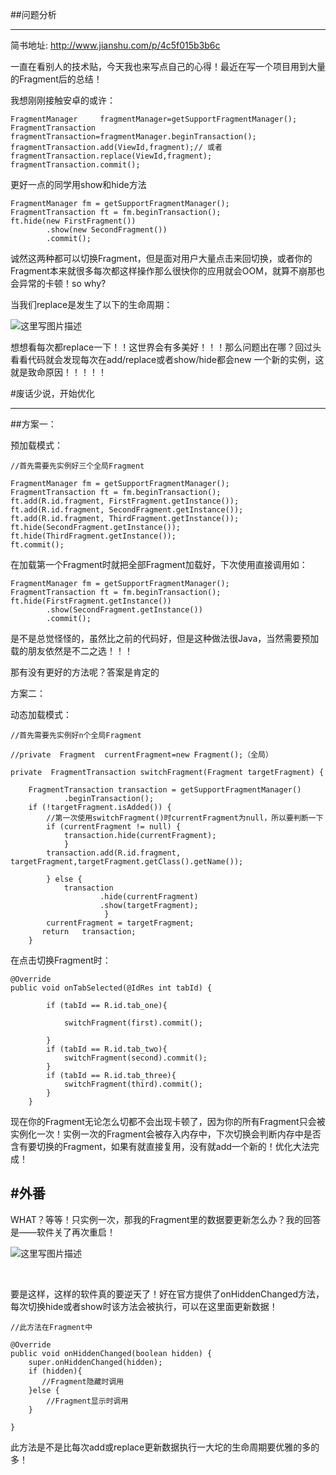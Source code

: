 ##问题分析

----------
简书地址: http://www.jianshu.com/p/4c5f015b3b6c

一直在看别人的技术贴，今天我也来写点自己的心得！最近在写一个项目用到大量的Fragment后的总结！

我想刚刚接触安卓的或许：

```
FragmentManager     fragmentManager=getSupportFragmentManager();
FragmentTransaction fragmentTransaction=fragmentManager.beginTransaction();
fragmentTransaction.add(ViewId,fragment);// 或者fragmentTransaction.replace(ViewId,fragment);
fragmentTransaction.commit();
```

更好一点的同学用show和hide方法


```
FragmentManager fm = getSupportFragmentManager();
FragmentTransaction ft = fm.beginTransaction();
ft.hide(new FirstFragment())
        .show(new SecondFragment())
        .commit();
```

  诚然这两种都可以切换Fragment，但是面对用户大量点击来回切换，或者你的Fragment本来就很多每次都这样操作那么很快你的应用就会OOM，就算不崩那也会异常的卡顿！so why?

   当我们replace是发生了以下的生命周期：



![这里写图片描述](http://img.blog.csdn.net/20170310001451433?watermark/2/text/aHR0cDovL2Jsb2cuY3Nkbi5uZXQvcXFfMzU5MTcxNjU=/font/5a6L5L2T/fontsize/400/fill/I0JBQkFCMA==/dissolve/70/gravity/SouthEast)



想想看每次都replace一下！！这世界会有多美好！！！那么问题出在哪？回过头看看代码就会发现每次在add/replace或者show/hide都会new 一个新的实例，这就是致命原因！！！！！

#废话少说，开始优化

----------

##方案一：

预加载模式：

```
//首先需要先实例好三个全局Fragment

FragmentManager fm = getSupportFragmentManager();
FragmentTransaction ft = fm.beginTransaction();
ft.add(R.id.fragment, FirstFragment.getInstance());
ft.add(R.id.fragment, SecondFragment.getInstance());
ft.add(R.id.fragment, ThirdFragment.getInstance());
ft.hide(SecondFragment.getInstance());
ft.hide(ThirdFragment.getInstance());
ft.commit();
```

在加载第一个Fragment时就把全部Fragment加载好，下次使用直接调用如：

```
FragmentManager fm = getSupportFragmentManager();
FragmentTransaction ft = fm.beginTransaction();
ft.hide(FirstFragment.getInstance())
        .show(SecondFragment.getInstance())
        .commit();
```

是不是总觉怪怪的，虽然比之前的代码好，但是这种做法很Java，当然需要预加载的朋友依然是不二之选！！！

那有没有更好的方法呢？答案是肯定的

方案二：

动态加载模式：



```
//首先需要先实例好n个全局Fragment

//private  Fragment  currentFragment=new Fragment();（全局）

private  FragmentTransaction switchFragment(Fragment targetFragment) {

    FragmentTransaction transaction = getSupportFragmentManager()
            .beginTransaction();
    if (!targetFragment.isAdded()) {
        //第一次使用switchFragment()时currentFragment为null，所以要判断一下
        if (currentFragment != null) {
            transaction.hide(currentFragment);
            }
        transaction.add(R.id.fragment, targetFragment,targetFragment.getClass().getName());

        } else {
            transaction
                    .hide(currentFragment)
                    .show(targetFragment);
                     }
        currentFragment = targetFragment;
       return   transaction;
    }
```


在点击切换Fragment时：

```
@Override
public void onTabSelected(@IdRes int tabId) {

        if (tabId == R.id.tab_one){

            switchFragment(first).commit();

        }
        if (tabId == R.id.tab_two){
            switchFragment(second).commit();
        }
        if (tabId == R.id.tab_three){
            switchFragment(third).commit();
        }
    }
```

现在你的Fragment无论怎么切都不会出现卡顿了，因为你的所有Fragment只会被实例化一次！实例一次的Fragment会被存入内存中，下次切换会判断内存中是否含有要切换的Fragment，如果有就直接复用，没有就add一个新的！优化大法完成！

#外番
----------
WHAT？等等！只实例一次，那我的Fragment里的数据要更新怎么办？我的回答是——软件关了再次重启！


![这里写图片描述](http://img.blog.csdn.net/20170310001710566?watermark/2/text/aHR0cDovL2Jsb2cuY3Nkbi5uZXQvcXFfMzU5MTcxNjU=/font/5a6L5L2T/fontsize/400/fill/I0JBQkFCMA==/dissolve/70/gravity/SouthEast)

​    


 要是这样，这样的软件真的要逆天了！好在官方提供了onHiddenChanged方法，每次切换hide或者show时该方法会被执行，可以在这里面更新数据！

```
//此方法在Fragment中

@Override
public void onHiddenChanged(boolean hidden) {
    super.onHiddenChanged(hidden);
    if (hidden){
       //Fragment隐藏时调用
    }else {
        //Fragment显示时调用
    }

}
```


此方法是不是比每次add或replace更新数据执行一大坨的生命周期要优雅的多的多！